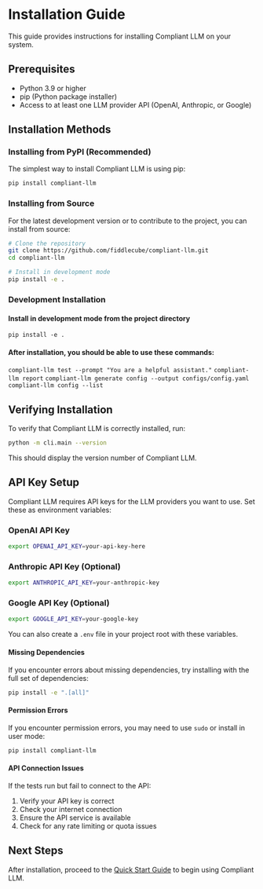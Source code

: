 # Installation Guide

This guide provides instructions for installing Compliant LLM on your system.

## Prerequisites

- Python 3.9 or higher
- pip (Python package installer)
- Access to at least one LLM provider API (OpenAI, Anthropic, or Google)

## Installation Methods

### Installing from PyPI (Recommended)

The simplest way to install Compliant LLM is using pip:

```bash
pip install compliant-llm
```

### Installing from Source

For the latest development version or to contribute to the project, you can install from source:

```bash
# Clone the repository
git clone https://github.com/fiddlecube/compliant-llm.git
cd compliant-llm

# Install in development mode
pip install -e .
```

### Development Installation

#### Install in development mode from the project directory
`pip install -e .`

#### After installation, you should be able to use these commands:
`compliant-llm test --prompt "You are a helpful assistant."`
`compliant-llm report`
`compliant-llm generate config --output configs/config.yaml`
`compliant-llm config --list`

## Verifying Installation

To verify that Compliant LLM is correctly installed, run:

```bash
python -m cli.main --version
```

This should display the version number of Compliant LLM.

## API Key Setup

Compliant LLM requires API keys for the LLM providers you want to use. Set these as environment variables:

### OpenAI API Key

```bash
export OPENAI_API_KEY=your-api-key-here
```

### Anthropic API Key (Optional)

```bash
export ANTHROPIC_API_KEY=your-anthropic-key
```

### Google API Key (Optional)

```bash
export GOOGLE_API_KEY=your-google-key
```

You can also create a `.env` file in your project root with these variables.


#### Missing Dependencies

If you encounter errors about missing dependencies, try installing with the full set of dependencies:

```bash
pip install -e ".[all]"
```

#### Permission Errors

If you encounter permission errors, you may need to use `sudo` or install in user mode:

```bash
pip install compliant-llm
```

#### API Connection Issues

If the tests run but fail to connect to the API:

1. Verify your API key is correct
2. Check your internet connection
3. Ensure the API service is available
4. Check for any rate limiting or quota issues

## Next Steps

After installation, proceed to the [Quick Start Guide](quickstart.md) to begin using Compliant LLM.
